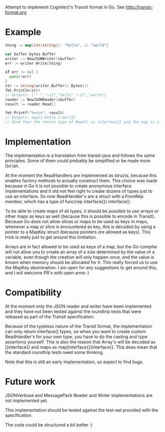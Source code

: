 Attempt to implement Cognitect's Transit format in Go.
See http://transit-format.org

Example
=======

```go
thing := map[int]string{1: "hello", 2: "world"}

var buffer bytes.Buffer
writer := NewJSONWriter(&buffer)
err := writer.Write(thing)

if err != nil {
  panic(err)
}
str := string(writer.Buffer().Bytes())
fmt.Println(str)
// Outputs: ["^ ","~i1","hello","~i2","world"]
reader := NewJSONReader(&buffer)
result := reader.Read()

fmt.Printf("%+v\n", result)
// Outputs: map[1:hello 2:world]
// Mind that the return type of Read() is interface{} and the map is of type map[interface{}]interface{}
```

Implementation 
==============
The implementation is a translation from transit-java and follows the same principles. Some of them could probably be simplified or be made more Go'ish.

At the moment the ReadHandlers are implemented as structs, because this enables factory methods to actually construct them.
This choice was made because in Go it is not possible to create anonymous interface implementations and it did not feel right
to create dozens of types just to use an interface. So now ReadHandler's are a struct with a FromRep member, which has a type
of func(rep interface{}) interface{}.

To be able to create maps of all types, it should be possible to use arrays or other maps as keys as well (because this is possible
to encode in Transit). Because Go does not allow slices or maps to be used as keys in maps, whenever a map or slice is encountered as key,
this is decoded by using a pointer to a MapKey struct (because pointers _are_ allowed as keys). This trick is really just to get around this limitation.

Arrays are in fact allowed to be used as keys of a map, but the Go compiler will not allow you to create an array of a size determined by
the value of a variable, even though the creation will only happen once, and the value is known when memory should be allocated for it.
This really forced us to use the MapKey abomination. I am open for any suggestions to get around this, and I will welcome PR's with open arms :)


Compatibility
=============

At the moment only the JSON reader and writer have been implemented and they have not been tested against the roundtrip tests that were
released as part of the Transit specification.

Because of the typeless nature of the Transit format, the implementation can only return interface{} types, so when you want
to create custom ReadHandler's for your own type, you have to do the casting and type assertions yourself. This is also the
reason that Array's will be decoded as []interface{} and maps as map[interface{}]interface{}. This does mean that the standard
roundtrip tests need some thinking.

Note that this is still an early implementation, so expect to find bugs.

Future work
===========

JSONVerbose and MessagePack Reader and Writer implementations are not implemented yet.

This implementation should be tested against the test-set provided with the specification.

The code could be structured a bit better :)
